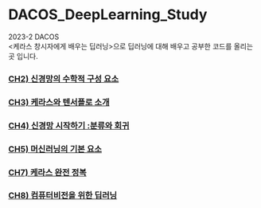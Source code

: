 # DACOS_DeepLearning_Study

2023-2 DACOS  
<케라스 창시자에게 배우는 딥러닝>으로 딥러닝에 대해 배우고 공부한 코드를 올리는 곳 입니다. 

### [CH2) 신경망의 수학적 구성 요소](https://github.com/chaehyounng/DACOS_DeepLearning_Study/blob/main/Code/CH2.ipynb)
   
### [CH3) 케라스와 텐서플로 소개](https://github.com/chaehyounng/DACOS_DeepLearning_Study/blob/main/Code/CH3.ipynb)  

### [CH4) 신경망 시작하기 :분류와 회귀](https://github.com/chaehyounng/DACOS_DeepLearning_Study/blob/main/Code/CH4.ipynb)

### [CH5) 머신러닝의 기본 요소](https://github.com/chaehyounng/DACOS_DeepLearning_Study/blob/main/Code/CH5.ipynb)

### [CH7) 케라스 완전 정복](https://github.com/chaehyounng/DACOS_DeepLearning_Study/blob/main/Code/CH7.ipynb)

### [CH8) 컴퓨터비전을 위한 딥러닝](https://github.com/chaehyounng/DACOS_DeepLearning_Study/blob/main/Code/CH8.ipynb)

